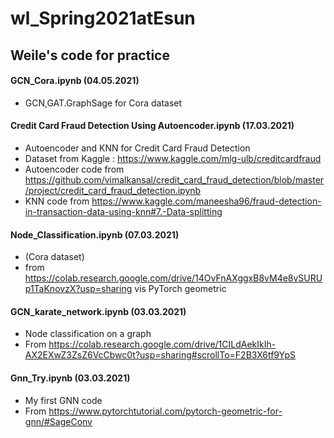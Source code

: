 # wl_Spring2021atEsun
## Weile's code for practice

#### GCN_Cora.ipynb (04.05.2021)
- GCN,GAT.GraphSage for Cora dataset 

#### Credit Card Fraud Detection Using Autoencoder.ipynb (17.03.2021)
- Autoencoder and KNN for Credit Card Fraud Detection 
- Dataset from Kaggle : https://www.kaggle.com/mlg-ulb/creditcardfraud
- Autoencoder code from https://github.com/vimalkansal/credit_card_fraud_detection/blob/master/project/credit_card_fraud_detection.ipynb
- KNN code from https://www.kaggle.com/maneesha96/fraud-detection-in-transaction-data-using-knn#7.-Data-splitting

#### Node_Classification.ipynb (07.03.2021)
- (Cora dataset)
- from https://colab.research.google.com/drive/14OvFnAXggxB8vM4e8vSURUp1TaKnovzX?usp=sharing vis PyTorch geometric

#### GCN_karate_network.ipynb (03.03.2021)
- Node classification on a graph
- From https://colab.research.google.com/drive/1CILdAekIkIh-AX2EXwZ3ZsZ6VcCbwc0t?usp=sharing#scrollTo=F2B3X6tf9YpS

#### Gnn_Try.ipynb (03.03.2021)
- My first GNN code 
- From https://www.pytorchtutorial.com/pytorch-geometric-for-gnn/#SageConv
